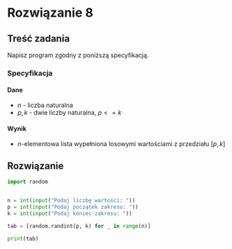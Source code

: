 # Rozwiązanie 8

## Treść zadania

Napisz program zgodny z poniższą specyfikacją.

### Specyfikacja

#### Dane

* $n$ - liczba naturalna
* $p, k$ - dwie liczby naturalna, $p <= k$

#### Wynik

* $n$-elementowa lista wypełniona losowymi wartościami z przedziału $[p, k]$

## Rozwiązanie

```python
import random


n = int(input("Podaj liczbę wartości: "))
p = int(input("Podaj początek zakresu: "))
k = int(input("Podaj koniec zakresu: "))

tab = [random.randint(p, k) for _ in range(n)]

print(tab)
```